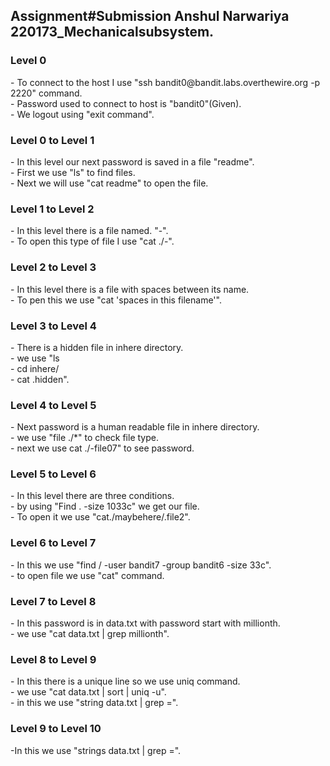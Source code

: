 <h2>Assignment#Submission Anshul Narwariya 220173_Mechanicalsubsystem.</h2>
<h3>Level 0</h3>
- To connect to the host I use "ssh bandit0@bandit.labs.overthewire.org -p 2220" command.<br>
- Password used to connect to host is "bandit0"(Given).<br>
- We logout using "exit command".
<h3>Level 0 to Level 1</h3>
- In this level our next password is saved in a file "readme".<br>
- First we use "ls" to find files.<br>
- Next we will use "cat readme" to open the file.<br>
<h3>Level 1 to Level 2</h3>
- In this level there is a file named. "-".<br>
- To open this type of file I use "cat ./-".<br>
<h3>Level 2 to Level 3</h3>
- In this level there is a file with spaces between its name.<br>
- To pen this we use "cat 'spaces in this filename'".<br>
<h3>Level 3 to Level 4 </h3>
- There is a hidden file in inhere directory.<br>
- we use "ls<br>
- cd inhere/<br>
- cat .hidden".<br>
<h3>Level 4 to Level 5</h3>
- Next password is a human readable file in inhere directory.<br>
- we use "file ./*" to check file type.<br>
- next we use cat ./-file07" to see password.<br>
<h3>Level 5 to Level 6</h3>
- In this level there are three conditions.<br>
- by using "Find . -size 1033c" we get our file.<br>
- To open it we use "cat./maybehere/.file2".<br>
<h3>Level 6 to Level 7</h3>
- In this we use "find / -user bandit7 -group bandit6 -size 33c".<br>
- to open file we use "cat" command.<br>
<h3>Level 7 to Level 8</h3>
- In this password is in data.txt with password start with millionth.<br>
- we use "cat data.txt | grep millionth".<br>
<h3>Level 8 to Level 9</h3>
- In this there is a unique line so we use uniq command.<br>
- we use "cat data.txt | sort | uniq -u".<br>
- in this we use "string data.txt | grep =".<br>
<h3>Level 9 to Level 10</h3>
-In this we use "strings data.txt | grep =".<br>